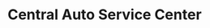 ---
title: "Central Auto Service Center"
url: /albany/central-auto-service-center/
shop: Autowerkstatt
---